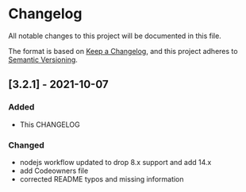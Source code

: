 # Changelog
All notable changes to this project will be documented in this file.

The format is based on [Keep a Changelog](https://keepachangelog.com/en/1.0.0/),
and this project adheres to [Semantic Versioning](https://semver.org/spec/v2.0.0.html).

## [3.2.1] - 2021-10-07
### Added
- This CHANGELOG
### Changed
- nodejs workflow updated to drop 8.x support and add 14.x
- add Codeowners file
- corrected README typos and missing information

